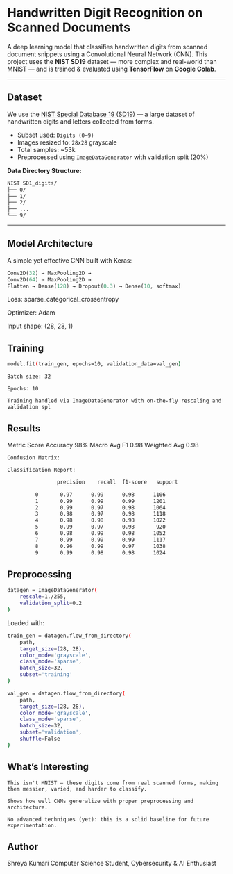# Handwritten Digit Recognition on Scanned Documents

A deep learning model that classifies handwritten digits from scanned document snippets using a Convolutional Neural Network (CNN). This project uses the **NIST SD19** dataset — more complex and real-world than MNIST — and is trained & evaluated using **TensorFlow** on **Google Colab**.

---

## Dataset

We use the [NIST Special Database 19 (SD19)](https://www.nist.gov/srd/nist-special-database-19) — a large dataset of handwritten digits and letters collected from forms.

- Subset used: `Digits (0–9)`
- Images resized to: `28x28` grayscale
- Total samples: ~53k
- Preprocessed using `ImageDataGenerator` with validation split (20%)

**Data Directory Structure:**
```bash
NIST SD1_digits/
├── 0/
├── 1/
├── 2/
├── ...
└── 9/
```

---

## Model Architecture

A simple yet effective CNN built with Keras:

```python
Conv2D(32) → MaxPooling2D → 
Conv2D(64) → MaxPooling2D →
Flatten → Dense(128) → Dropout(0.3) → Dense(10, softmax)
```
Loss: sparse_categorical_crossentropy

Optimizer: Adam

Input shape: (28, 28, 1)

## Training
```bash
model.fit(train_gen, epochs=10, validation_data=val_gen)
```
    Batch size: 32

    Epochs: 10

    Training handled via ImageDataGenerator with on-the-fly rescaling and validation spl
## Results
Metric	Score
Accuracy	98%
Macro Avg F1	0.98
Weighted Avg	0.98

    Confusion Matrix:

    Classification Report:
  ``` bash
                  precision    recall  f1-score   support

           0       0.97      0.99      0.98      1106
           1       0.99      0.99      0.99      1201
           2       0.99      0.97      0.98      1064
           3       0.98      0.97      0.98      1118
           4       0.98      0.98      0.98      1022
           5       0.99      0.97      0.98       920
           6       0.98      0.99      0.98      1052
           7       0.99      0.99      0.99      1117
           8       0.96      0.99      0.97      1038
           9       0.99      0.98      0.98      1024
```
## Preprocessing
``` bash
datagen = ImageDataGenerator(
    rescale=1./255,
    validation_split=0.2
)
```
Loaded with:
```bash
train_gen = datagen.flow_from_directory(
    path,
    target_size=(28, 28),
    color_mode='grayscale',
    class_mode='sparse',
    batch_size=32,
    subset='training'
)

val_gen = datagen.flow_from_directory(
    path,
    target_size=(28, 28),
    color_mode='grayscale',
    class_mode='sparse',
    batch_size=32,
    subset='validation',
    shuffle=False
)

```
## What’s Interesting

    This isn't MNIST — these digits come from real scanned forms, making them messier, varied, and harder to classify.

    Shows how well CNNs generalize with proper preprocessing and architecture.

    No advanced techniques (yet): this is a solid baseline for future experimentation.

## Author

Shreya Kumari
Computer Science Student, Cybersecurity & AI Enthusiast


